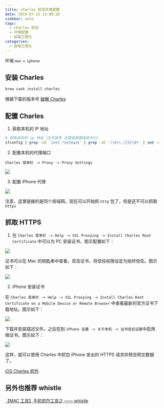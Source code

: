 ```yaml
---
title: charles 抓包环境配置
date: 2019-07-15 13:00:28
sidebar: auto
tags:
  - charles 抓包
  - 环境配置
  - 前端工程化
categories:
  - 前端工程化
---
```


环境 `mac` + `iphone`

## 安装 Charles

```bash
brew cask install charles
```

根据下载的版本号 [破解 Charles](https://www.zzzmode.com/mytools/charles/)

## 配置 Charles

1. 获取本机的 IP 地址

```bash
# 获取本机的 ip 地址（方式很多 这里就直接用命令行）
ifconfig | grep -oE 'inet.*netmask' | grep -oE '(\d+\.){3}\d+' | sed -n 2p
```

2. 配置本机的代理端口

`Charles 菜单栏 -> Proxy -> Proxy Settings`

![](https://gitee.com/alvin0216/cdn/raw/master/images/proxy-settings.png)

3. 配置 iPhone 代理

![](https://gitee.com/alvin0216/cdn/raw/master/images/phone-proxy.png)

注意，这里链接的是同个局域网。现在可以开始抓 `http` 包了，但是还不可以抓取 `https`

## 抓取 HTTPS

1. 在 `Charles 菜单栏 -> Help -> SSL Proxying -> Install Charles Root Certificate` 中可以为 PC 安装证书，图示配置如下：

![](https://gitee.com/alvin0216/cdn/raw/master/images/add-certificate.png)

证书可以在 Mac 的钥匙串中查看，双击证书，将信任权限设定为始终信任。图示如下：

![](https://gitee.com/alvin0216/cdn/raw/master/images/auth-certificate.png)

2. iPhone 安装证书

在 `Charles 菜单栏 -> Help -> SSL Proxying -> Install Charles Root Certificate on a Mobile Device or Remote Browser` 中查看最新的官方证书下载地址。图示如下：

![](https://gitee.com/alvin0216/cdn/raw/master/images/phone-certificate.png)

下载并安装描述文件。之后在到 `iPhone 设置 -> 关于本机 -> 证书信任设置`中启用根证书。图示如下：

![](https://gitee.com/alvin0216/cdn/raw/master/images/phone-auth-certificate.png)

这样，就可以使用 Charles 中抓包 iPhone 发出的 HTTPS 请求并预览明文数据了。

[iOS Charles 抓包](https://juejin.im/post/5c4ed14f6fb9a049ed3142cc)

## 另外也推荐 whistle

[【MAC 工具】手机抓包工具之 —— whistle](https://blog.csdn.net/weixin_42534940/article/details/88783455)
